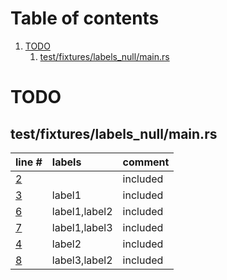 # Table of contents

1. [TODO](#1-0)
   1. [test/fixtures/labels_null/main.rs](#2-0)

# TODO<a id="1-0"></a>

## test/fixtures/labels_null/main.rs<a id="2-0"></a>

| line # | labels | comment
|:-------|:-------|:-------
| [2](test/fixtures/labels_null/main.rs#L2) |  | included
| [3](test/fixtures/labels_null/main.rs#L3) | label1 | included
| [6](test/fixtures/labels_null/main.rs#L6) | label1,label2 | included
| [7](test/fixtures/labels_null/main.rs#L7) | label1,label3 | included
| [4](test/fixtures/labels_null/main.rs#L4) | label2 | included
| [8](test/fixtures/labels_null/main.rs#L8) | label3,label2 | included
